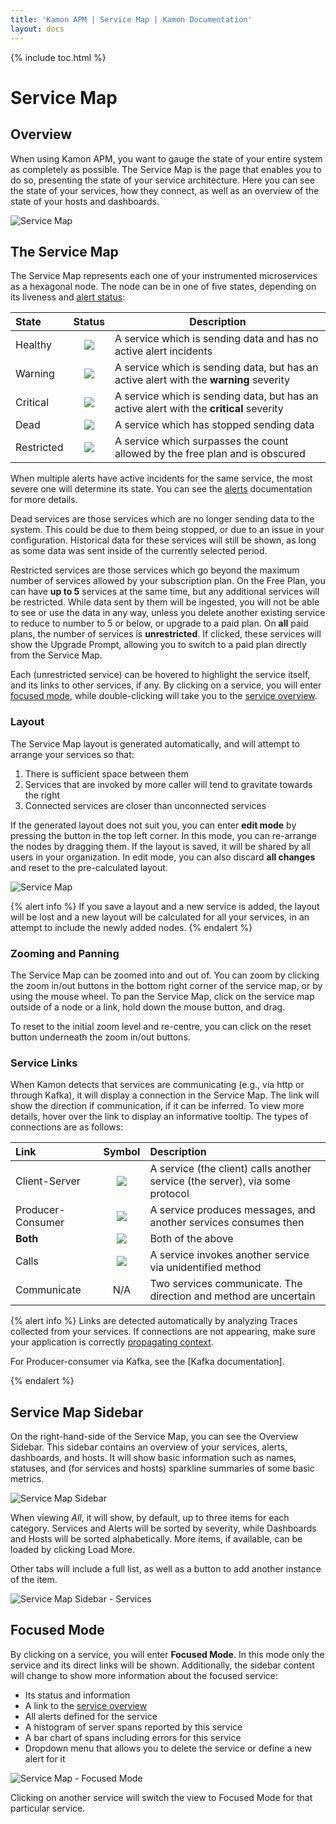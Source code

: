 ```yaml
---
title: 'Kamon APM | Service Map | Kamon Documentation'
layout: docs
---
```


{% include toc.html %}

Service Map
============

Overview
------------

When using Kamon APM, you want to gauge the state of your entire system as completely as possible. The Service Map is the page that enables you to do so, presenting the state of your service architecture. Here you can see the state of your services, how they connect, as well as an overview of the state of your hosts and dashboards.

<img class="img-fluid my-4" src="/assets/img/pages/apm/service-map-marked.png" alt="Service Map">

The Service Map
-------------------

The Service Map represents each one of your instrumented microservices as a hexagonal node. The node can be in one of five states, depending on its liveness and [alert status][alerts]:


| State   | Status      | Description      |
|:--------|:-----------:|------------------|
| Healthy | <img src="/assets/img/pages/apm/status/healthy.svg"> | A service which is sending data and has no active alert incidents |
| Warning | <img src="/assets/img/pages/apm/status/warning.svg"> | A service which is sending data, but has an active alert with the **warning** severity |
| Critical | <img src="/assets/img/pages/apm/status/critical.svg"> | A service which is sending data, but has an active alert with the **critical** severity |
| Dead | <img src="/assets/img/pages/apm/status/dead.svg"> | A service which has stopped sending data |
| Restricted | <img src="/assets/img/pages/apm/status/restricted.svg"> | A service which surpasses the count allowed by the free plan and is obscured |


When multiple alerts have active incidents for the same service, the most severe one will determine its state. You can see the [alerts] documentation for more details.

Dead services are those services which are no longer sending data to the system. This could be due to them being stopped, or due to an issue in your configuration. Historical data for these services will still be shown, as long as some data was sent inside of the currently selected period.

Restricted services are those services which go beyond the maximum number of services allowed by your subscription plan. On the Free Plan, you can have **up to 5** services at the same time, but any additional services will be restricted. While data sent by them will be ingested, you will not be able to see or use the data in any way, unless you delete another existing service to reduce to number to 5 or below, or upgrade to a paid plan. On **all** paid plans, the number of services is **unrestricted**. If clicked, these services will show the Upgrade Prompt, allowing you to switch to a paid plan directly from the Service Map.

Each (unrestricted service) can be hovered to highlight the service itself, and its links to other services, if any. By clicking on a service, you will enter [focused mode](#focused-mode), while double-clicking will take you to the [service overview].

### Layout

The Service Map layout is generated automatically, and will attempt to arrange your services so that:

1. There is sufficient space between them
2. Services that are invoked by more caller will tend to gravitate towards the right
3. Connected services are closer than unconnected services

If the generated layout does not suit you, you can enter **edit mode** by pressing the button in the top left corner. In this mode, you can re-arrange the nodes by dragging them. If the layout is saved, it will be shared by all users in your organization. In edit mode, you can also discard **all changes** and reset to the pre-calculated layout.

<img class="img-fluid my-4" src="/assets/img/pages/apm/service-map-edit.png" alt="Service Map">

{% alert info %}
If you save a layout and a new service is added, the layout will be lost and a new layout will be calculated for all your services, in an attempt to include the newly added nodes.
{% endalert %}

### Zooming and Panning

The Service Map can be zoomed into and out of. You can zoom by clicking the zoom in/out buttons in the bottom right corner of the service map, or by using the mouse wheel. To pan the Service Map, click on the service map outside of a node or a link, hold down the mouse button, and drag.

To reset to the initial zoom level and re-centre, you can click on the reset button underneath the zoom in/out buttons.


### Service Links

When Kamon detects that services are communicating (e.g., via http or through Kafka), it will display a connection in the Service Map. The link will show the direction if communication, if it can be inferred. To view more details, hover over the link to display an informative tooltip. The types of connections are as follows:

| Link    | Symbol   | Description |
|:--------|:--------:|:------------|
| Client-Server | <img src="/assets/img/pages/apm/link/calls.svg"> | A service (the client) calls another service (the server), via some protocol |
| Producer-Consumer | <img src="/assets/img/pages/apm/link/consumer-producer.svg"> | A service produces messages, and another services consumes then |
| **Both** | <img src="/assets/img/pages/apm/link/both.svg"> | Both of the above |
| Calls | <img src="/assets/img/pages/apm/link/calls.svg"> | A service invokes another service via unidentified method |
| Communicate | N/A | Two services communicate. The direction and method are uncertain |

{% alert info %}
Links are detected automatically by analyzing Traces collected from your services. If connections are not appearing, make sure your application
is correctly [propagating context][akka-context-propagation].

<p>
  For Producer-consumer via Kafka, see the [Kafka documentation].
</p>
{% endalert %}

Service Map Sidebar
--------------------

On the right-hand-side of the Service Map, you can see the Overview Sidebar. This sidebar contains an overview of your services, alerts, dashboards, and hosts. It will show basic information such as names, statuses, and (for services and hosts) sparkline summaries of some basic metrics.

<div class="w-100 text-center">
  <img class="img-fluid my-4" src="/assets/img/pages/apm/service-map-sidebar.png" alt="Service Map Sidebar">
</div>

When viewing _All_, it will show, by default, up to three items for each category. Services and Alerts will be sorted by severity, while Dashboards and Hosts will be sorted alphabetically. More items, if available, can be loaded by clicking <span class="primary--text">Load More</span>.

Other tabs will include a full list, as well as a button to add another instance of the item.

<div class="w-100 text-center">
  <img class="img-fluid my-4" src="/assets/img/pages/apm/service-map-sidebar-services.png" alt="Service Map Sidebar - Services">
</div>

Focused Mode
-------------

By clicking on a service, you will enter **Focused Mode**. In this mode only the service and its direct links will be shown. Additionally, the sidebar content will change to show more information about the focused service:

* Its status and information
* A link to the [service overview]
* All alerts defined for the service
* A histogram of server spans reported by this service
* A bar chart of spans including errors for this service
* Dropdown menu that allows you to delete the service or define a new alert for it


<div class="w-100 text-center">
  <img class="img-fluid my-4" src="/assets/img/pages/apm/service-map-focus-mode.png" alt="Service Map - Focused Mode">
</div>

Clicking on another service will switch the view to Focused Mode for that particular service.

[akka-context-propagation]: ../../../instrumentation/akka-http/#context-propagation
[Kafka documentation]: ../../instrumentation/kafka/producer-and-consumer/
[alerts]: ../alerts/
[service overview]: ./integrations/
